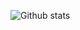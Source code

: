 ![Github stats](https://github-readme-stats.vercel.app/api?username=dr-orlovsky&count_private=true&show_icons=true)
